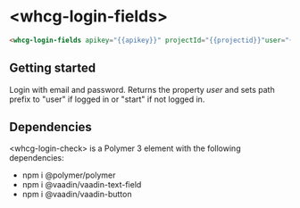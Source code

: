 # &lt;whcg-login-fields&gt;

```html
<whcg-login-fields apikey="{{apikey}}" projectId="{{projectid}}"user="{{user}}"></whcg-login-fields>
```

## Getting started 

Login with email and password. Returns the property *user* and sets path prefix to "user" if logged in or "start" if not logged in.

## Dependencies

&lt;whcg-login-check&gt; is a Polymer 3 element with the following dependencies: 
- npm i @polymer/polymer
- npm i @vaadin/vaadin-text-field
- npm i @vaadin/vaadin-button